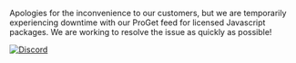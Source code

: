Apologies for the inconvenience to our customers, but we are temporarily experiencing downtime with our ProGet feed for licensed Javascript packages. We are working to resolve the issue as quickly as possible!

[![Discord](https://img.shields.io/discord/836634487483269200?logo=discord&logoColor=ffffff)](https://discord.gg/39MjrTRqds)
